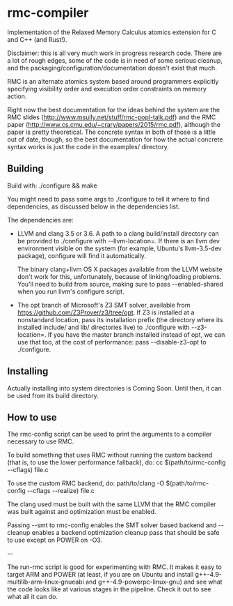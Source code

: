 rmc-compiler
=========

Implementation of the Relaxed Memory Calculus atomics extension for C
and C++ (and Rust!).

Disclaimer: this is all very much work in progress research
code. There are a lot of rough edges, some of the code is in need of
some serious cleanup, and the packaging/configuration/documentation
doesn't exist that much.

RMC is an alternate atomics system based around programmers explicitly
specifying visibility order and execution order constraints on memory
action.

Right now the best documentation for the ideas behind the system are
the RMC slides (http://www.msully.net/stuff/rmc-popl-talk.pdf)
and the RMC paper (http://www.cs.cmu.edu/~crary/papers/2015/rmc.pdf),
although the paper is pretty theoretical. The concrete syntax in both
of those is a little out of date, though, so the best documentation
for how the actual concrete syntax works is just the code in the
examples/ directory.


Building
-----------

Build with: ./configure <args> && make

You might need to pass some args to ./configure to tell it where to
find dependencies, as discussed below in the dependencies list.

The dependencies are:
 * LLVM and clang 3.5 or 3.6. A path to a clang build/install
   directory can be provided to ./configure with
   --llvm-location=<path>. If there is an llvm dev environment visible
   on the system (for example, Ubuntu's llvm-3.5-dev package),
   configure will find it automatically.

   The binary clang+llvm OS X packages available from the LLVM website
   don't work for this, unfortunately, because of linking/loading
   problems. You'll need to build from source, making sure to pass
   --enabled-shared when you run llvm's configure script.

 * The opt branch of Microsoft's Z3 SMT solver, available from
   https://github.com/Z3Prover/z3/tree/opt.
   If Z3 is installed at a nonstandard location, pass its installation
   prefix (the directory where its installed include/ and lib/ directories
   live) to ./configure with --z3-location=<path>.
   If you have the master branch installed instead of opt, we can use
   that too, at the cost of performance: pass --disable-z3-opt to
   ./configure.


Installing
-----------
Actually installing into system directories is Coming Soon.
Until then, it can be used from its build directory.


How to use
-----------

The rmc-config script can be used to print the arguments to a compiler
necessary to use RMC.

To build something that uses RMC without running the custom backend
(that is, to use the lower performance fallback), do:
  cc $(path/to/rmc-config --cflags) <other args> file.c

To use the custom RMC backend, do:
  path/to/clang -O $(path/to/rmc-config --cflags --realize) <other args> file.c

The clang used must be built with the same LLVM that the RMC compiler
was built against and optimization must be enabled.

Passing --smt to rmc-config enables the SMT solver based backend and
--cleanup enables a backend optimization cleanup pass that should be
safe to use except on POWER on -O3.

--

The run-rmc script is good for experimenting with RMC. It makes it
easy to target ARM and POWER (at least, if you are on Ubuntu and
install g++-4.9-multilib-arm-linux-gnueabi and
g++-4.9-powerpc-linux-gnu) and see what the code looks like at various
stages in the pipeline. Check it out to see what all it can do.
